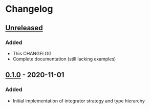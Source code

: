 # Changelog

## [Unreleased]
### Added
- This CHANGELOG
- Complete documentation (still lacking examples)

## [0.1.0] - 2020-11-01
### Added
- Initial implementation of integrator strategy and type hierarchy

[Unreleased]: https://github.com/brendanarciszewski/debounced-signals/compare/v0.1.0...HEAD
[0.1.0]: https://github.com/brendanarciszewski/debounced-signals/releases/tag/v0.1.0
